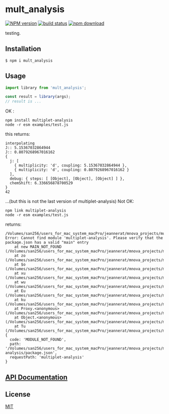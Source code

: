 # mult_analysis

[![NPM version][npm-image]][npm-url]
[![build status][ci-image]][ci-url]
[![npm download][download-image]][download-url]

testing.

## Installation

`$ npm i mult_analysis`

## Usage

```js
import library from 'mult_analysis';

const result = library(args);
// result is ...
```

OK :
```
npm install multiplet-analysis
node -r esm examples/test.js
```
this returns:
```
interpolating
J:: 5.15367032864944
J:: 0.8079268967016162
{
  j: [
    { multiplicity: 'd', coupling: 5.15367032864944 },
    { multiplicity: 'd', coupling: 0.8079268967016162 }
  ],
  debug: { steps: [ [Object], [Object], [Object] ] },
  chemShift: 6.336656878700529
}
42
```
...(but this is not the last version of multiplet-analysis)
Not OK:
```
npm link multiplet-analysis
node -r esm examples/test.js
```
returns:
```
/Volumes/san256/users_for_mac_system_macPro/jeannerat/mnova_projects/multiplet_analysis/node_modules/esm/esm.js:1
Error: Cannot find module 'multiplet-analysis'. Please verify that the package.json has a valid "main" entry
    at new MAIN_NOT_FOUND (/Volumes/san256/users_for_mac_system_macPro/jeannerat/mnova_projects/multiplet_analysis/node_modules/esm/esm.js:1)
    at zo (/Volumes/san256/users_for_mac_system_macPro/jeannerat/mnova_projects/multiplet_analysis/node_modules/esm/esm.js:1)
    at $o (/Volumes/san256/users_for_mac_system_macPro/jeannerat/mnova_projects/multiplet_analysis/node_modules/esm/esm.js:1)
    at xu (/Volumes/san256/users_for_mac_system_macPro/jeannerat/mnova_projects/multiplet_analysis/node_modules/esm/esm.js:1)
    at wu (/Volumes/san256/users_for_mac_system_macPro/jeannerat/mnova_projects/multiplet_analysis/node_modules/esm/esm.js:1)
    at Eu (/Volumes/san256/users_for_mac_system_macPro/jeannerat/mnova_projects/multiplet_analysis/node_modules/esm/esm.js:1)
    at ku (/Volumes/san256/users_for_mac_system_macPro/jeannerat/mnova_projects/multiplet_analysis/node_modules/esm/esm.js:1)
    at Proxy.<anonymous> (/Volumes/san256/users_for_mac_system_macPro/jeannerat/mnova_projects/multiplet_analysis/node_modules/esm/esm.js:1)
    at Object.<anonymous> (/Volumes/san256/users_for_mac_system_macPro/jeannerat/mnova_projects/multiplet_analysis/node_modules/esm/esm.js:1)
    at Tu (/Volumes/san256/users_for_mac_system_macPro/jeannerat/mnova_projects/multiplet_analysis/node_modules/esm/esm.js:1) {
  code: 'MODULE_NOT_FOUND',
  path: '/Volumes/san256/users_for_mac_system_macPro/jeannerat/mnova_projects/mult_analysis/node_modules/multiplet-analysis/package.json',
  requestPath: 'multiplet-analysis'
}
```

## [API Documentation](https://djeanner.github.io/mult_analysis/)

## License

[MIT](./LICENSE)

[npm-image]: https://img.shields.io/npm/v/mult_analysis.svg
[npm-url]: https://www.npmjs.com/package/mult_analysis
[ci-image]: https://github.com/djeanner/mult_analysis/workflows/Node.js%20CI/badge.svg?branch=master
[ci-url]: https://github.com/djeanner/mult_analysis/actions?query=workflow%3A%22Node.js+CI%22
[download-image]: https://img.shields.io/npm/dm/mult_analysis.svg
[download-url]: https://www.npmjs.com/package/mult_analysis
